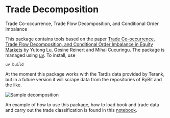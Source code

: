 # Trade Decomposition
Trade Co-occurrence, Trade Flow Decomposition, and Conditional Order Imbalance

This package contains tools based on the paper [Trade Co-occurrence, Trade Flow Decomposition, and Conditional Order Imbalance in Equity Markets](https://arxiv.org/pdf/2209.10334) by Yutong Lu, Gesine Reinert and Mihai Cucuringu. The package is managed using [uv](https://docs.astral.sh/uv/). To install, use 

```uv build```

At the moment this package works with the Tardis data provided by Terank, but in a future version it will scrape data from the repositories of ByBit and the like. 

![Sample decomposition](https://github.com/Tripudium/tradedecomp/blob/main/doc/images/trades_2025-02-23%2009%3A00%3A00_0%3A00%3A30.png)

An example of how to use this package, how to load book and trade data and carry out the trade classification is found in this [notebook](examples/intro.ipynb).

